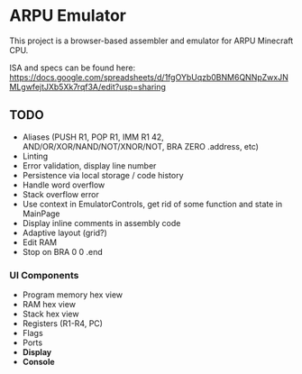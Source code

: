 # ARPU Emulator

This project is a browser-based assembler and emulator for ARPU Minecraft CPU.

ISA and specs can be found here: https://docs.google.com/spreadsheets/d/1fgOYbUqzb0BNM6QNNpZwxJNMLgwfejtJXb5Xk7rqf3A/edit?usp=sharing

## TODO
- Aliases (PUSH R1, POP R1, IMM R1 42, AND/OR/XOR/NAND/NOT/XNOR/NOT, BRA ZERO .address, etc)
- Linting
- Error validation, display line number
- Persistence via local storage / code history
- Handle word overflow
- Stack overflow error
- Use context in EmulatorControls, get rid of some function and state in MainPage
- Display inline comments in assembly code
- Adaptive layout (grid?)
- Edit RAM
- Stop on BRA 0 0 .end

### UI Components
- Program memory hex view
- RAM hex view
- Stack hex view
- Registers (R1-R4, PC)
- Flags
- Ports
- **Display**
- **Console**